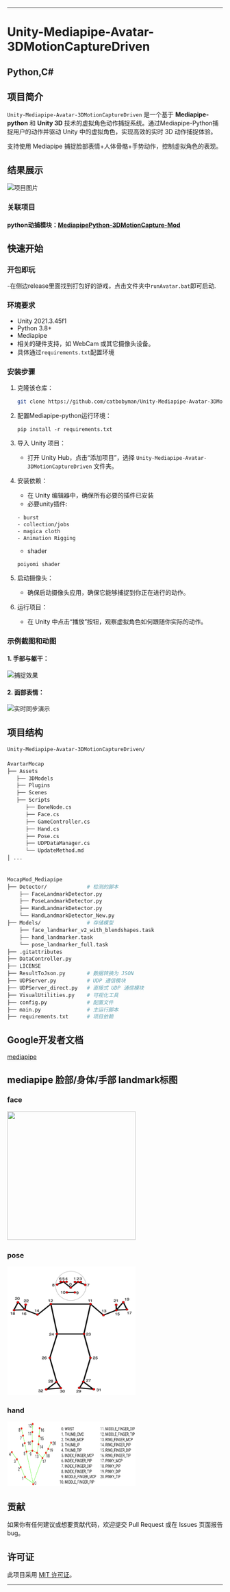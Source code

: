 
---

# Unity-Mediapipe-Avatar-3DMotionCaptureDriven

## Python,C#

## 项目简介

`Unity-Mediapipe-Avatar-3DMotionCaptureDriven` 是一个基于 **Mediapipe-python** 和 **Unity 3D** 技术的虚拟角色动作捕捉系统。通过Mediapipe-Python捕捉用户的动作并驱动 Unity 中的虚拟角色，实现高效的实时 3D 动作捕捉体验。

支持使用 Mediapipe 捕捉脸部表情+人体骨骼+手势动作，控制虚拟角色的表现。

## 结果展示

![项目图片](./pic_shown/example_finger&expression.gif)  

### 关联项目

#### python动捕模块：[MediapipePython-3DMotionCapture-Mod](https://github.com/catbobyman/MediapipePython-3DMotionCapture-Mod.git)


## 快速开始

### 开包即玩
-在侧边release里面找到打包好的游戏，点击文件夹中`runAvatar.bat`即可启动.

### 环境要求

- Unity 2021.3.45f1
- Python 3.8+
- Mediapipe
- 相关的硬件支持，如 WebCam 或其它摄像头设备。
- 具体通过`requirements.txt`配置环境

### 安装步骤

1. 克隆该仓库：
   ```bash
   git clone https://github.com/catbobyman/Unity-Mediapipe-Avatar-3DMotionCaptureDriven.git
   ```
2. 配置Mediapipe-python运行环境：
   ```
   pip install -r requirements.txt
   ```


2. 导入 Unity 项目：
   - 打开 Unity Hub，点击“添加项目”，选择 `Unity-Mediapipe-Avatar-3DMotionCaptureDriven` 文件夹。
  
3. 安装依赖：
   - 在 Unity 编辑器中，确保所有必要的插件已安装
   - 必要unity插件:
   ```
   - burst
   - collection/jobs
   - magica cloth
   - Animation Rigging
   ```
   - shader
   ```
   poiyomi shader
   ```
     

4. 启动摄像头：
   - 确保启动摄像头应用，确保它能够捕捉到你正在进行的动作。

6. 运行项目：
   - 在 Unity 中点击“播放”按钮，观察虚拟角色如何跟随你实际的动作。

### 示例截图和动图

#### 1. 手部与躯干：
![捕捉效果](./pic_shown/example_finger&expression.gif)

#### 2. 面部表情：
![实时同步演示](./pic_shown/expression.gif)


## 项目结构

```bash
Unity-Mediapipe-Avatar-3DMotionCaptureDriven/

AvartarMocap               
├── Assets                  
   ├── 3DModels             
   ├── Plugins              
   ├── Scenes              
   ├── Scripts
      ├── BoneNode.cs
      ├── Face.cs
      ├── GameController.cs
      ├── Hand.cs
      ├── Pose.cs
      ├── UDPDataManager.cs
      └── UpdateMethod.md
│ ...


MocapMod_Mediapipe
├── Detector/             # 检测的脚本
    ├── FaceLandmarkDetector.py 
    ├── PoseLandmarkDetector.py 
    ├── HandLandmarkDetector.py
    └── HandLandmarkDetector_New.py
├── Models/               # 存储模型
    ├── face_landmarker_v2_with_blendshapes.task    
    ├── hand_landmarker.task 
    └── pose_landmarker_full.task
├── .gitattributes       
├── DataController.py     
├── LICENSE               
├── ResultToJson.py       # 数据转换为 JSON
├── UDPServer.py          # UDP 通信模块
├── UDPServer_direct.py   # 直接式 UDP 通信模块
├── VisualUtilities.py    # 可视化工具
├── config.py             # 配置文件
├── main.py               # 主运行脚本
├── requirements.txt      # 项目依赖
```

## Google开发者文档
[mediapipe](https://ai.google.dev/edge/mediapipe/solutions/guide)

## mediapipe 脸部/身体/手部 landmark标图

### face
<img src="./pic_shown/face_landmark.png" width="300" height="300">

### pose
<img src="./pic_shown/pose_landmark.png" width="300" height="300">

### hand
<img src="./pic_shown/hand-landmarks.png" width="300" height="150">



## 贡献

如果你有任何建议或想要贡献代码，欢迎提交 Pull Request 或在 Issues 页面报告 bug。

## 许可证

此项目采用 [MIT 许可证](LICENSE)。

---


